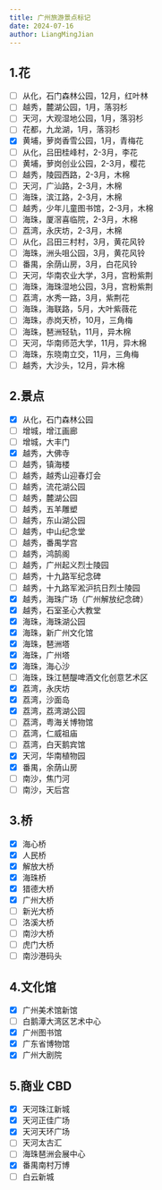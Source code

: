```yaml
---
title: 广州旅游景点标记
date: 2024-07-16
author: LiangMingJian
---
```


## 1.花

- [ ] 从化，石门森林公园，12月，红叶林
- [ ] 越秀，麓湖公园，1月，落羽杉
- [ ] 天河，大观湿地公园，1月，落羽杉
- [ ] 花都，九龙湖，1月，落羽杉
- [x] 黄埔，萝岗香雪公园，1月，青梅花
- [ ] 从化，吕田桂峰村，2-3月，李花
- [ ] 黄埔，萝岗创业公园，2-3月，樱花
- [ ] 越秀，陵园西路，2-3月，木棉
- [ ] 天河，广汕路，2-3月，木棉
- [ ] 海珠，滨江路，2-3月，木棉
- [ ] 越秀，少年儿童图书馆，2-3月，木棉
- [ ] 海珠，厦滘喜临院，2-3月，木棉
- [ ] 荔湾，永庆坊，2-3月，木棉
- [ ] 从化，吕田三村村，3月，黄花风铃
- [ ] 海珠，洲头咀公园，3月，黄花风铃
- [ ] 番禺，余荫山房，3月，白花风铃
- [ ] 天河，华南农业大学，3月，宫粉紫荆
- [ ] 海珠，海珠湿地公园，3月，宫粉紫荆
- [ ] 荔湾，水秀一路，3月，紫荆花
- [ ] 海珠，海联路，5月，大叶紫薇花
- [ ] 海珠，赤岗天桥，10月，三角梅
- [ ] 海珠，琶洲轻轨，11月，异木棉
- [ ] 天河，华南师范大学，11月，异木棉
- [ ] 海珠，东晓南立交，11月，三角梅
- [ ] 越秀，大沙头，12月，异木棉

## 2.景点

- [x] 从化，石门森林公园
- [ ] 增城，增江画廊
- [ ] 增城，大丰门
- [x] 越秀，大佛寺
- [ ] 越秀，镇海楼
- [ ] 越秀，越秀山迎春灯会
- [ ] 越秀，流花湖公园
- [ ] 越秀，麓湖公园
- [ ] 越秀，五羊雕塑
- [ ] 越秀，东山湖公园
- [ ] 越秀，中山纪念堂
- [ ] 越秀，番禺学宫
- [ ] 越秀，鸿鹄阁
- [ ] 越秀，广州起义烈士陵园
- [ ] 越秀，十九路军纪念碑
- [ ] 越秀，十九路军淞沪抗日烈士陵园
- [x] 越秀，海珠广场（广州解放纪念碑）
- [x] 越秀，石室圣心大教堂
- [x] 海珠，海珠湖公园
- [x] 海珠，新广州文化馆
- [x] 海珠，琶洲塔
- [x] 海珠，广州塔
- [x] 海珠，海心沙
- [ ] 海珠，珠江琶醍啤酒文化创意艺术区
- [x] 荔湾，永庆坊
- [x] 荔湾，沙面岛
- [x] 荔湾，荔湾湖公园
- [ ] 荔湾，粤海关博物馆
- [ ] 荔湾，仁威祖庙
- [ ] 荔湾，白天鹅宾馆
- [x] 天河，华南植物园
- [x] 番禺，余荫山房
- [ ] 南沙，焦门河
- [ ] 南沙，天后宫

## 3.桥

- [x] 海心桥
- [x] 人民桥
- [x] 解放大桥
- [x] 海珠桥
- [x] 猎德大桥
- [x] 广州大桥
- [ ] 新光大桥
- [ ] 洛溪大桥
- [ ] 南沙大桥
- [ ] 虎门大桥
- [ ] 南沙港码头

## 4.文化馆

- [x] 广州美术馆新馆
- [ ] 白鹅潭大湾区艺术中心
- [x] 广州图书馆
- [x] 广东省博物馆
- [x] 广州大剧院

## 5.商业 CBD

- [x] 天河珠江新城
- [x] 天河正佳广场
- [x] 天河天环广场
- [ ] 天河太古汇
- [ ] 海珠琶洲会展中心
- [x] 番禺南村万博
- [ ] 白云新城
